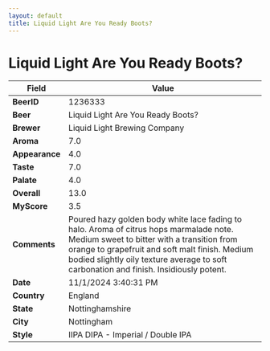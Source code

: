 ```yaml
---
layout: default
title: Liquid Light Are You Ready Boots?
---
```


# Liquid Light Are You Ready Boots?

| Field         | Value     |
|---------------|-----------|
| **BeerID** | 1236333 |
| **Beer** | Liquid Light Are You Ready Boots? |
| **Brewer** | Liquid Light Brewing Company |
| **Aroma** | 7.0 |
| **Appearance** | 4.0 |
| **Taste** | 7.0 |
| **Palate** | 4.0 |
| **Overall** | 13.0 |
| **MyScore** | 3.5 |
| **Comments** | Poured hazy golden body white lace fading to halo. Aroma of citrus hops marmalade note. Medium sweet to bitter with a transition from orange to grapefruit and soft malt finish.  Medium bodied slightly oily texture average to soft carbonation and finish.  Insidiously potent. |
| **Date** | 11/1/2024 3:40:31 PM |
| **Country** | England |
| **State** | Nottinghamshire |
| **City** | Nottingham |
| **Style** | IIPA DIPA - Imperial / Double IPA |
